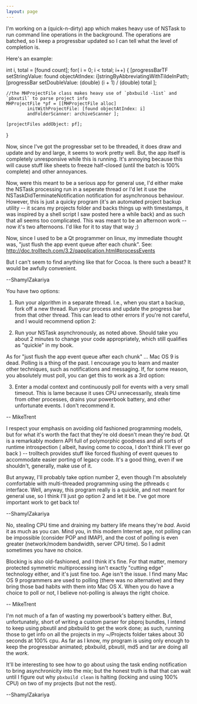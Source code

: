 ```yaml
---
layout: page
---
```


I'm working on a (quick-n-dirty) app which makes heavy use of NSTask to run command line operations in the background. The operations are batched, so I keep a progressbar updated so I can tell what the level of completion is.

Here's an example:

    
int i, total = [found count];
for( i = 0; i < total; i++)
{
	[progressBarTF setStringValue: found objectAtIndex: i]stringByAbbreviatingWithTildeInPath;
	[progressBar setDoubleValue: (double) (i + 1) / (double) total ];
			
	//the MHProjectFile class makes heavy use of `pbxbuild -list` and `pbxutil` to parse project info
	MHProjectFile *pf = [[MHProjectFile alloc] 
			initWithProjectFile: [found objectAtIndex: i] 
			andFolderScanner: archiveScanner ];
			
	[projectFiles addObject: pf];
}


Now, since I've got the progressbar set to be threaded, it does draw and update and by and large, it seems to work pretty well. But, the app itself is completely unresponsive while this is running. It's annoying because this will cause stuff like sheets to freeze half-closed (until the batch is 100% complete) and other annoyances.

Now, were this meant to be a serious app for general use, I'd either make the NSTask processing run in a seperate thread or I'd let it use the NSTaskDidTerminateNotification notification for asynchronous behaviour. However, this is just a quicky program (it's an automated project backup utility -- it scans my projects folder and backs things up with timestamps, it was inspired by a shell script I saw posted here a while back) and as such that all seems too complicated. This was meant to be an afternoon work -- now it's two afternoons. I'd like for it to stay that way ;)

Now, since I used to be a Qt programmer on linux, my immediate thought was, "just flush the app event queue after each chunk". See: http://doc.trolltech.com/3.2/qapplication.html#processEvents

But I can't seem to find anything like that for Cocoa. Is there such a beast? It would be awfully convenient.

--ShamylZakariya

You have two options:

1) Run your algorithm in a separate thread. I.e., when you start a backup, fork off a new thread. Run your process and update the progress bar from that other thread. This can lead to other errors if you're not careful, and I would recommend option 2:

2) Run your NSTask asynchronously, as noted above. Should take you about 2 minutes to change your code appropriately, which still qualifies as "quickie" in my book.

As for  "just flush the app event queue after each chunk" ... Mac OS 9 is dead. Polling is a thing of the past. I encourage you to learn and master other techniques, such as notifications and messaging. If, for some reason, you absolutely must poll, you can get this to work as a 3rd option:

3) Enter a modal context and continuously poll for events with a very small timeout. This is lame because it uses CPU unnecessarily, steals time from other processes, drains your powerbook battery, and other unfortunate events. I don't recommend it.

-- MikeTrent

I respect your emphasis on avoiding old fashioned programming models, but for what it's worth the fact that they're old doesn't mean they're *bad*. Qt is a remarkably modern API full of polymorphic goodness and all sorts of runtime introspection ( albeit, having come to cocoa, I don't think I'll ever go back ) -- trolltech provides stuff like forced flushing of event queues to accommodate easier porting of legacy code. It's a good thing, even if we shouldn't, generally, make use of it.

But anyway, I'll probably take option number 2, even though I'm absolutely comfortable with multi-threaded programming using the pthreads c interface. Well, anyway, this program really is a quickie, and not meant for general use, so I think I'll just go option 2 and let it be. I've got more important work to get back to!

--ShamylZakariya

No, stealing CPU time and draining my battery life means they're *bad*. Avoid it as much as you can. Mind you, in this modern Internet age, not polling can be impossible (consider POP and IMAP), and the cost of polling is even greater (network/modem bandwidth, server CPU time). So I admit sometimes you have no choice.

Blocking is also old-fashioned, and I think it's fine. For that matter, memory protected symmetric multiprocessing isn't exactly "cutting edge" technology either, and it's just fine too. Age isn't the issue. I find many Mac OS 9 programmers are used to polling (there was no alternative) and they bring those bad habits with them into Mac OS X. When you do have a choice to poll or not, I believe not-polling is always the right choice.

-- MikeTrent

I'm not much of a fan of wasting my powerbook's battery either. But, unfortunately, short of writing a custom parser for pbproj bundles, I intend to keep using pbxutil and pbxbuild to get the work done; as such, running those to get info on all the projects in my ~/Projects folder takes about 30 seconds at 100% cpu. As far as I know, my program is using only enough to keep the progressbar animated; pbxbuild, pbxutil, md5 and tar are doing all the *work*.

It'll be interesting to see how to go about using the task ending notification to bring asynchronicity into the mix; but the honest truth is that that can wait until I figure out why `pbxbuild clean` is halting (locking and using 100% CPU) on two of my projects (but not the rest).

--ShamylZakariya
